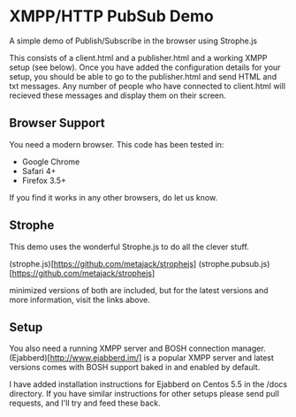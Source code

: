 XMPP/HTTP PubSub Demo
=====================

A simple demo of Publish/Subscribe in the browser using Strophe.js

This consists of a client.html and a publisher.html and a working
XMPP setup (see below). Once you have added the configuration 
details for your setup, you should be able to go to the 
publisher.html and send HTML and txt messages. Any number of 
people who have connected to client.html will recieved these 
messages and display them on their screen.

Browser Support
---------------

You need a modern browser. This code has been tested in:

* Google Chrome
* Safari 4+
* Firefox 3.5+

If you find it works in any other browsers, do let us know.

Strophe
-------

This demo uses the wonderful Strophe.js to do all the clever stuff.

(strophe.js)[https://github.com/metajack/strophejs] 
(strophe.pubsub.js)[https://github.com/metajack/strophejs]

minimized versions of both are included, but for the latest versions 
and more information, visit the links above.

Setup
-----

You also need a running XMPP server and BOSH connection manager. (Ejabberd)[http://www.ejabberd.im/] 
is a popular XMPP server and latest versions comes with BOSH support 
baked in and enabled by default.

I have added installation instructions for Ejabberd on Centos 5.5 in 
the /docs directory. If you have similar instructions for other setups
please send pull requests, and I'll try and feed these back.

